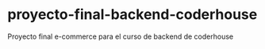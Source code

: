 # proyecto-final-backend-coderhouse
Proyecto final e-commerce para el curso de backend de coderhouse
